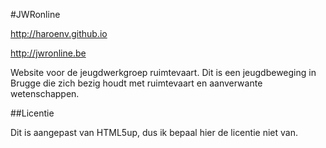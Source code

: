 #JWRonline

http://haroenv.github.io

http://jwronline.be

Website voor de jeugdwerkgroep ruimtevaart. Dit is een jeugdbeweging in Brugge die zich bezig houdt met ruimtevaart en aanverwante wetenschappen. 

##Licentie

Dit is aangepast van HTML5up, dus ik bepaal hier de licentie niet van.
